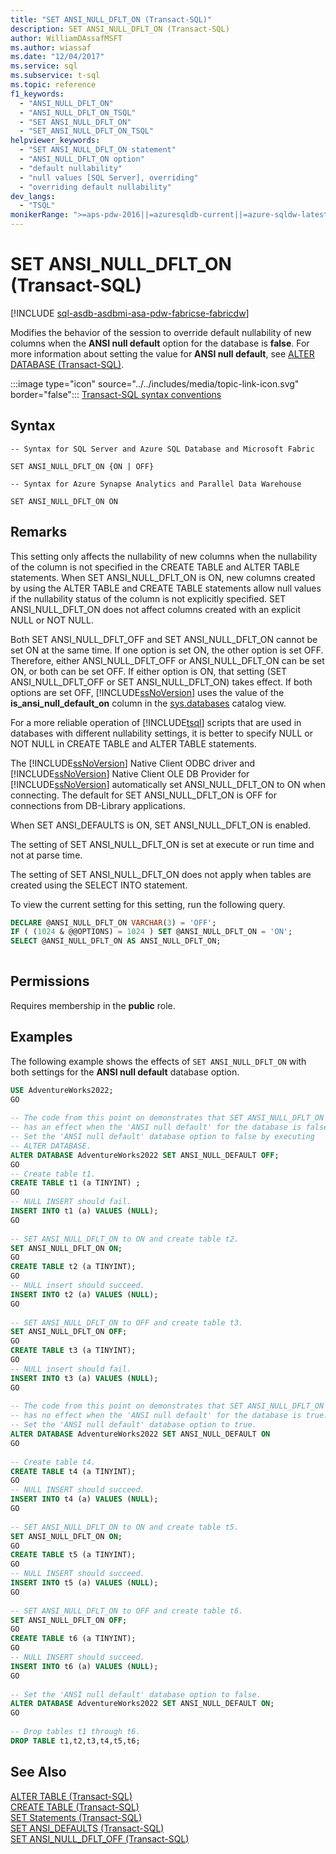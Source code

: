```yaml
---
title: "SET ANSI_NULL_DFLT_ON (Transact-SQL)"
description: SET ANSI_NULL_DFLT_ON (Transact-SQL)
author: WilliamDAssafMSFT
ms.author: wiassaf
ms.date: "12/04/2017"
ms.service: sql
ms.subservice: t-sql
ms.topic: reference
f1_keywords:
  - "ANSI_NULL_DFLT_ON"
  - "ANSI_NULL_DFLT_ON_TSQL"
  - "SET ANSI_NULL_DFLT_ON"
  - "SET_ANSI_NULL_DFLT_ON_TSQL"
helpviewer_keywords:
  - "SET ANSI_NULL_DFLT_ON statement"
  - "ANSI_NULL_DFLT_ON option"
  - "default nullability"
  - "null values [SQL Server], overriding"
  - "overriding default nullability"
dev_langs:
  - "TSQL"
monikerRange: ">=aps-pdw-2016||=azuresqldb-current||=azure-sqldw-latest||>=sql-server-2016||>=sql-server-linux-2017||=azuresqldb-mi-current||=fabric"
---
```

# SET ANSI_NULL_DFLT_ON (Transact-SQL)
[!INCLUDE [sql-asdb-asdbmi-asa-pdw-fabricse-fabricdw](../../includes/applies-to-version/sql-asdb-asdbmi-asa-pdw-fabricse-fabricdw.md)]

  Modifies the behavior of the session to override default nullability of new columns when the **ANSI null default** option for the database is **false**. For more information about setting the value for **ANSI null default**, see [ALTER DATABASE &#40;Transact-SQL&#41;](../../t-sql/statements/alter-database-transact-sql.md).  
  
 :::image type="icon" source="../../includes/media/topic-link-icon.svg" border="false"::: [Transact-SQL syntax conventions](../../t-sql/language-elements/transact-sql-syntax-conventions-transact-sql.md)  

## Syntax

```syntaxsql
-- Syntax for SQL Server and Azure SQL Database and Microsoft Fabric

SET ANSI_NULL_DFLT_ON {ON | OFF}
```

```syntaxsql
-- Syntax for Azure Synapse Analytics and Parallel Data Warehouse

SET ANSI_NULL_DFLT_ON ON
```

## Remarks
 This setting only affects the nullability of new columns when the nullability of the column is not specified in the CREATE TABLE and ALTER TABLE statements. When SET ANSI_NULL_DFLT_ON is ON, new columns created by using the ALTER TABLE and CREATE TABLE statements allow null values if the nullability status of the column is not explicitly specified. SET ANSI_NULL_DFLT_ON does not affect columns created with an explicit NULL or NOT NULL.  
  
 Both SET ANSI_NULL_DFLT_OFF and SET ANSI_NULL_DFLT_ON cannot be set ON at the same time. If one option is set ON, the other option is set OFF. Therefore, either ANSI_NULL_DFLT_OFF or ANSI_NULL_DFLT_ON can be set ON, or both can be set OFF. If either option is ON, that setting (SET ANSI_NULL_DFLT_OFF or SET ANSI_NULL_DFLT_ON) takes effect. If both options are set OFF, [!INCLUDE[ssNoVersion](../../includes/ssnoversion-md.md)] uses the value of the **is_ansi_null_default_on** column in the [sys.databases](../../relational-databases/system-catalog-views/sys-databases-transact-sql.md) catalog view.  
  
 For a more reliable operation of [!INCLUDE[tsql](../../includes/tsql-md.md)] scripts that are used in databases with different nullability settings, it is better to specify NULL or NOT NULL in CREATE TABLE and ALTER TABLE statements.  
  
 The [!INCLUDE[ssNoVersion](../../includes/ssnoversion-md.md)] Native Client ODBC driver and [!INCLUDE[ssNoVersion](../../includes/ssnoversion-md.md)] Native Client OLE DB Provider for [!INCLUDE[ssNoVersion](../../includes/ssnoversion-md.md)] automatically set ANSI_NULL_DFLT_ON to ON when connecting. The default for SET ANSI_NULL_DFLT_ON is OFF for connections from DB-Library applications.  
  
 When SET ANSI_DEFAULTS is ON, SET ANSI_NULL_DFLT_ON is enabled.  
  
 The setting of SET ANSI_NULL_DFLT_ON is set at execute or run time and not at parse time.  
  
 The setting of SET ANSI_NULL_DFLT_ON does not apply when tables are created using the SELECT INTO statement.  
  
 To view the current setting for this setting, run the following query.  
  
```sql  
DECLARE @ANSI_NULL_DFLT_ON VARCHAR(3) = 'OFF';  
IF ( (1024 & @@OPTIONS) = 1024 ) SET @ANSI_NULL_DFLT_ON = 'ON';  
SELECT @ANSI_NULL_DFLT_ON AS ANSI_NULL_DFLT_ON;  
  
```  
  
## Permissions  
 Requires membership in the **public** role.  
  
## Examples  
 The following example shows the effects of `SET ANSI_NULL_DFLT_ON` with both settings for the **ANSI null default** database option.  
  
```sql  
USE AdventureWorks2022;  
GO  
  
-- The code from this point on demonstrates that SET ANSI_NULL_DFLT_ON  
-- has an effect when the 'ANSI null default' for the database is false.  
-- Set the 'ANSI null default' database option to false by executing  
-- ALTER DATABASE.  
ALTER DATABASE AdventureWorks2022 SET ANSI_NULL_DEFAULT OFF;  
GO  
-- Create table t1.  
CREATE TABLE t1 (a TINYINT) ;  
GO   
-- NULL INSERT should fail.  
INSERT INTO t1 (a) VALUES (NULL);  
GO  
  
-- SET ANSI_NULL_DFLT_ON to ON and create table t2.  
SET ANSI_NULL_DFLT_ON ON;  
GO  
CREATE TABLE t2 (a TINYINT);  
GO   
-- NULL insert should succeed.  
INSERT INTO t2 (a) VALUES (NULL);  
GO  
  
-- SET ANSI_NULL_DFLT_ON to OFF and create table t3.  
SET ANSI_NULL_DFLT_ON OFF;  
GO  
CREATE TABLE t3 (a TINYINT);  
GO  
-- NULL insert should fail.  
INSERT INTO t3 (a) VALUES (NULL);  
GO  
  
-- The code from this point on demonstrates that SET ANSI_NULL_DFLT_ON   
-- has no effect when the 'ANSI null default' for the database is true.  
-- Set the 'ANSI null default' database option to true.  
ALTER DATABASE AdventureWorks2022 SET ANSI_NULL_DEFAULT ON  
GO  
  
-- Create table t4.  
CREATE TABLE t4 (a TINYINT);  
GO   
-- NULL INSERT should succeed.  
INSERT INTO t4 (a) VALUES (NULL);  
GO  
  
-- SET ANSI_NULL_DFLT_ON to ON and create table t5.  
SET ANSI_NULL_DFLT_ON ON;  
GO  
CREATE TABLE t5 (a TINYINT);  
GO   
-- NULL INSERT should succeed.  
INSERT INTO t5 (a) VALUES (NULL);  
GO  
  
-- SET ANSI_NULL_DFLT_ON to OFF and create table t6.  
SET ANSI_NULL_DFLT_ON OFF;  
GO  
CREATE TABLE t6 (a TINYINT);  
GO   
-- NULL INSERT should succeed.  
INSERT INTO t6 (a) VALUES (NULL);  
GO  
  
-- Set the 'ANSI null default' database option to false.  
ALTER DATABASE AdventureWorks2022 SET ANSI_NULL_DEFAULT ON;  
GO  
  
-- Drop tables t1 through t6.  
DROP TABLE t1,t2,t3,t4,t5,t6;  
```  
  
## See Also  
 [ALTER TABLE &#40;Transact-SQL&#41;](../../t-sql/statements/alter-table-transact-sql.md)   
 [CREATE TABLE &#40;Transact-SQL&#41;](../../t-sql/statements/create-table-transact-sql.md)   
 [SET Statements &#40;Transact-SQL&#41;](../../t-sql/statements/set-statements-transact-sql.md)   
 [SET ANSI_DEFAULTS &#40;Transact-SQL&#41;](../../t-sql/statements/set-ansi-defaults-transact-sql.md)   
 [SET ANSI_NULL_DFLT_OFF &#40;Transact-SQL&#41;](../../t-sql/statements/set-ansi-null-dflt-off-transact-sql.md)  
  
  
